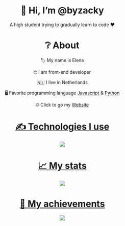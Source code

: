 <div align="center">
<h1> 👋 Hi, I’m @byzacky </h1>
<p> A high student trying to gradually learn to code ❤ </p>
  
<h1> ❔ About </h1>
  <p> 🏷 My name is Elena </p>
  <p> 🤓 I am front-end developer </p>
  <p> 🇳🇱 I live in Netherlands </p>
  <p> 🖥 Favorite programming language <a href="https://en.wikipedia.org/wiki/JavaScript"> Javascript </a> & <a href="https://en.wikipedia.org/wiki/Python"> Python </a></p>
  <p> 🌐 Click to go my <a href="https://www.musayultuz.weebly.com/"> Website </p>


<h1> ✍ Technologies I use </h1>
<img src="https://skillicons.dev/icons?i=js,cs,react,nodejs,mongodb,html,css,vscode,atom,discord&theme=dark" />

<h1> 📈 My stats </h1>
<img src="https://github-readme-stats.vercel.app/api?username=byzacky&show_icons=true&theme=dark" />

<h1> 💎 My achievements </h1>
<img src="https://github-profile-trophy.vercel.app/?username=byzackytheme=onedark" />
